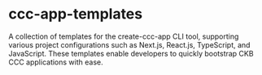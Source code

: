 # ccc-app-templates
A collection of templates for the create-ccc-app CLI tool, supporting various project configurations such as Next.js, React.js, TypeScript, and JavaScript. These templates enable developers to quickly bootstrap CKB CCC applications with ease.
